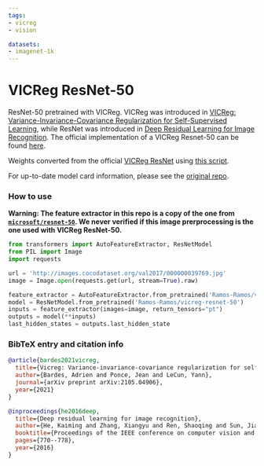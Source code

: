 ```yaml
---
tags:
- vicreg
- vision

datasets:
- imagenet-1k
---
```


# VICReg ResNet-50

ResNet-50 pretrained with VICReg. VICReg was introduced in [VICReg: Variance-Invariance-Covariance Regularization for Self-Supervised Learning](https://arxiv.org/abs/2104.14294), while ResNet was introduced in [Deep Residual Learning for Image Recognition](https://arxiv.org/abs/1512.03385). The official implementation of a VICReg Resnet-50 can be found [here](https://github.com/facebookresearch/dino).

Weights converted from the official [VICReg ResNet](https://github.com/facebookresearch/vicreg#pretrained-models-on-pytorch-hub) using [this script](https://colab.research.google.com/drive/1G2Y3JVWSzOh-kX8xKJUg5m4nc7dNkzNc?usp=sharing).

For up-to-date model card information, please see the [original repo](https://github.com/facebookresearch/vicreg).

### How to use

**Warning: The feature extractor in this repo is a copy of the one from [`microsoft/resnet-50`](https://huggingface.co/microsoft/resnet-50). We never verified if this image prerprocessing is the one used with VICReg ResNet-50.**

```python
from transformers import AutoFeatureExtractor, ResNetModel
from PIL import Image
import requests

url = 'http://images.cocodataset.org/val2017/000000039769.jpg'
image = Image.open(requests.get(url, stream=True).raw)

feature_extractor = AutoFeatureExtractor.from_pretrained('Ramos-Ramos/vicreg-resnet-50')
model = ResNetModel.from_pretrained('Ramos-Ramos/vicreg-resnet-50')
inputs = feature_extractor(images=image, return_tensors="pt")
outputs = model(**inputs)
last_hidden_states = outputs.last_hidden_state
```

### BibTeX entry and citation info

```bibtex
@article{bardes2021vicreg,
  title={Vicreg: Variance-invariance-covariance regularization for self-supervised learning},
  author={Bardes, Adrien and Ponce, Jean and LeCun, Yann},
  journal={arXiv preprint arXiv:2105.04906},
  year={2021}
}
```

```bibtex
@inproceedings{he2016deep,
  title={Deep residual learning for image recognition},
  author={He, Kaiming and Zhang, Xiangyu and Ren, Shaoqing and Sun, Jian},
  booktitle={Proceedings of the IEEE conference on computer vision and pattern recognition},
  pages={770--778},
  year={2016}
}
```